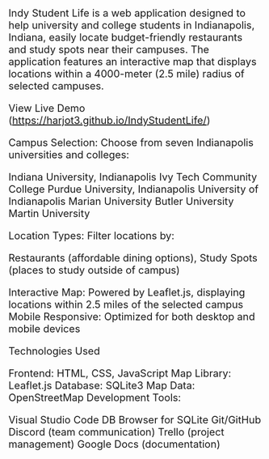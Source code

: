 <div style="font-size:20px;">
  
Indy Student Life is a web application designed to help university and college students in Indianapolis, Indiana, 
easily locate budget-friendly restaurants and study spots near their campuses. The application features an interactive map 
that displays locations within a 4000-meter (2.5 mile) radius of selected campuses.

View Live Demo (https://harjot3.github.io/IndyStudentLife/)

Campus Selection: Choose from seven Indianapolis universities and colleges:

Indiana University, Indianapolis
Ivy Tech Community College
Purdue University, Indianapolis
University of Indianapolis
Marian University
Butler University
Martin University

Location Types: Filter locations by:

Restaurants (affordable dining options), Study Spots (places to study outside of campus)

Interactive Map: Powered by Leaflet.js, displaying locations within 2.5 miles of the selected campus
Mobile Responsive: Optimized for both desktop and mobile devices

Technologies Used

Frontend: HTML, CSS, JavaScript
Map Library: Leaflet.js
Database: SQLite3
Map Data: OpenStreetMap
Development Tools:

Visual Studio Code
DB Browser for SQLite
Git/GitHub
Discord (team communication)
Trello (project management)
Google Docs (documentation)
</div>
